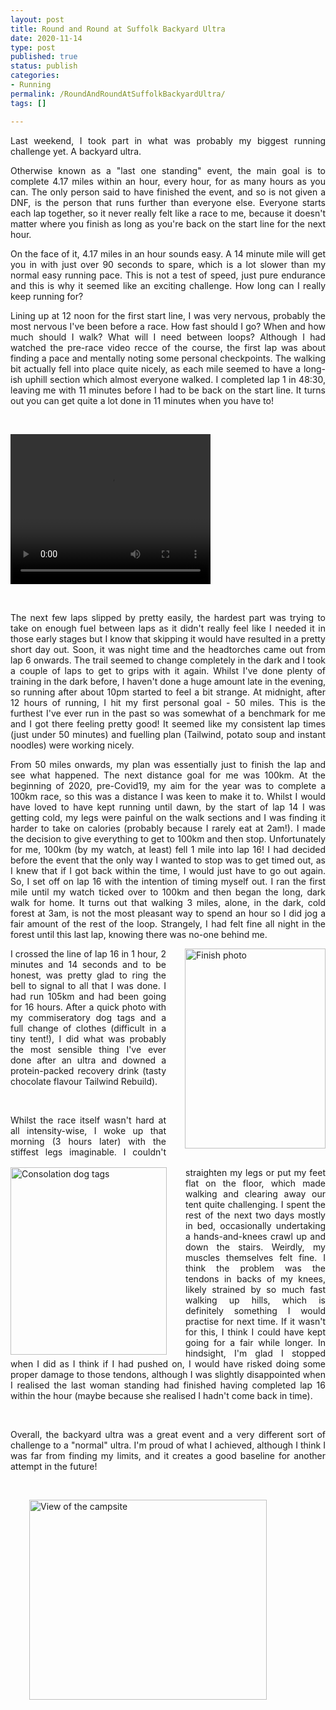 ```yaml
---
layout: post
title: Round and Round at Suffolk Backyard Ultra 
date: 2020-11-14 
type: post
published: true
status: publish
categories:
- Running
permalink: /RoundAndRoundAtSuffolkBackyardUltra/
tags: []

---
```

<p align="JUSTIFY">Last weekend, I took part in what was probably my biggest running challenge yet. A backyard ultra.</p>

<p align="JUSTIFY">Otherwise known as a "last one standing" event, the main goal is to complete 4.17 miles within an hour, every hour, for as many hours as you can. The only person said to have finished the event, and so is not given a DNF, is the person that runs further than everyone else. Everyone starts each lap together, so it never really felt like a race to me, because it doesn't matter where you finish as long as you're back on the start line for the next hour.</p>

<p align="JUSTIFY">On the face of it, 4.17 miles in an hour sounds easy. A 14 minute mile will get you in with just over 90 seconds to spare, which is a lot slower than my normal easy running pace. This is not a test of speed, just pure endurance and this is why it seemed like an exciting challenge. How long can I really keep running for?</p>

<p align="JUSTIFY">Lining up at 12 noon for the first start line, I was very nervous, probably the most nervous I've been before a race. How fast should I go? When and how much should I walk? What will I need between loops? Although I had watched the pre-race video recce of the course, the first lap was about finding a pace and mentally noting some personal checkpoints. The walking bit actually fell into place quite nicely, as each mile seemed to have a long-ish uphill section which almost everyone walked. I completed lap 1 in 48:30, leaving me with 11 minutes before I had to be back on the start line. It turns out you can get quite a lot done in 11 minutes when you have to!</p>
<p align="JUSTIFY">&nbsp;</p>
<video width="320" height="240" controls autoplay loop>
<source src="running.mov" type="video/mov">
Your browser does not support the video tag.
</video>

<p align="JUSTIFY">&nbsp;</p>
<p align="JUSTIFY">The next few laps slipped by pretty easily, the hardest part was trying to take on enough fuel between laps as it didn't really feel like I needed it in those early stages but I know that skipping it would have resulted in a pretty short day out. Soon, it was night time and the headtorches came out from lap 6 onwards. The trail seemed to change completely in the dark and I took a couple of laps to get to grips with it again. Whilst I've done plenty of training in the dark before, I haven't done a huge amount late in the evening, so running after about 10pm started to feel a bit strange. At midnight, after 12 hours of running, I hit my first personal goal - 50 miles. This is the furthest I've ever run in the past so was somewhat of a benchmark for me and I got there feeling pretty good! It seemed like my consistent lap times (just under 50 minutes) and fuelling plan (Tailwind, potato soup and instant noodles) were working nicely.</p>

<p align="JUSTIFY">From 50 miles onwards, my plan was essentially just to finish the lap and see what happened. The next distance goal for me was 100km. At the beginning of 2020, pre-Covid19, my aim for the year was to complete a 100km race, so this was a distance I was keen to make it to. Whilst I would have loved to have kept running until dawn, by the start of lap 14 I was getting cold, my legs were painful on the walk sections and I was finding it harder to take on calories (probably because I rarely eat at 2am!). I made the decision to give everything to get to 100km and then stop. Unfortunately for me, 100km (by my watch, at least) fell 1 mile into lap 16! I had decided before the event that the only way I wanted to stop was to get timed out, as I knew that if I got back within the time, I would just have to go out again. So, I set off on lap 16 with the intention of timing myself out. I ran the first mile until my watch ticked over to 100km and then began the long, dark walk for home. It turns out that walking 3 miles, alone, in the dark, cold forest at 3am, is not the most pleasant way to spend an hour so I did jog a fair amount of the rest of the loop. Strangely, I had felt fine all night in the forest until this last lap, knowing there was no-one behind me.</p>

<div style="float:right; padding-left:30px; padding-bottom:30px">
<img src="{{ site.baseurl }}/assets/IMG_1906.jpeg" alt="Finish photo" width="225" height="320" class="img-rounded"/>
</div>

<p align="JUSTIFY">I crossed the line of lap 16 in 1 hour, 2 minutes and 14 seconds and to be honest, was pretty glad to ring the bell to signal to all that I was done. I had run 105km and had been going for 16 hours. After a quick photo with my commiseratory dog tags and a full change of clothes (difficult in a tiny tent!), I did what was probably the most sensible thing I've ever done after an ultra and downed a protein-packed recovery drink (tasty chocolate flavour Tailwind Rebuild).</p>

<div style="float:left; padding-right:30px">
<img src="{{ site.baseurl }}/assets/IMG_3765.jpeg" alt="Consolation dog tags" width="250" height="300" class="img-rounded"/>
</div>

<p align="JUSTIFY">&nbsp;</p>
<p align="JUSTIFY">Whilst the race itself wasn't hard at all intensity-wise, I woke up that morning (3 hours later) with the stiffest legs imaginable. I couldn't straighten my legs or put my feet flat on the floor, which made walking and clearing away our tent quite challenging. I spent the rest of the next two days mostly in bed, occasionally undertaking a hands-and-knees crawl up and down the stairs. Weirdly, my muscles themselves felt fine. I think the problem was the tendons in backs of my knees, likely strained by so much fast walking up hills, which is definitely something I would practise for next time. If it wasn't for this, I think I could have kept going for a fair while longer. In hindsight, I'm glad I stopped when I did as I think if I had pushed on, I would have risked doing some proper damage to those tendons, although I was slightly disappointed when I realised the last woman standing had finished having completed lap 16 within the hour (maybe because she realised I hadn't come back in time).</p>

<p align="JUSTIFY">&nbsp;</p>
<p align="JUSTIFY">Overall, the backyard ultra was a great event and a very different sort of challenge to a "normal" ultra. I'm proud of what I achieved, although I think I was far from finding my limits, and it creates a good baseline for another attempt in the future!</p>
<p align="JUSTIFY">&nbsp;</p>
<div style="padding-left:30px; padding-bottom:30px">
<img src="{{ site.baseurl }}/assets/IMG_1907.jpeg" alt="View of the campsite" width="380" height="320" class="img-rounded"/>
</div>
